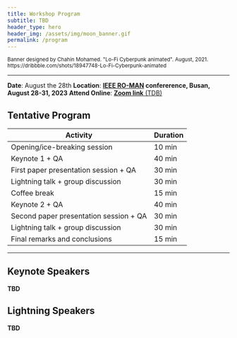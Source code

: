 ```yaml
---
title: Workshop Program
subtitle: TBD
header_type: hero
header_img: /assets/img/moon_banner.gif
permalink: /program
---
```


<p class="card-text"><small class="text-muted">Banner designed by Chahin Mohamed. "Lo-Fi Cyberpunk animated". August, 2021. <a>https://dribbble.com/shots/18947748-Lo-Fi-Cyberpunk-animated</a></small></p>

---

<p style="text-align: justify;">

**Date**: August the 28th
**Location**:  **[IEEE RO-MAN](http://ro-man2023.org/main) confererence, Busan, August 28-31, 2023**
**Attend Online**: [**Zoom link** (TDB)]()

## Tentative Program

<div align="center">

| **Activity**                           | **Duration** |
|----------------------------------------|--------------|
| Opening/ice-breaking session           | 10 min       |
| Keynote 1 + QA                         | 40 min       |
| First paper presentation session + QA  | 30 min       |
| Lightning talk + group discussion      | 30 min       |
| Coffee break                           | 15 min       |
| Keynote 2 + QA                         | 40 min       |
| Second paper presentation session + QA | 30 min       |
| Lightning talk + group discussion      | 30 min       |
| Final remarks and conclusions          | 15 min       |

</div>

 ---

## Keynote Speakers

**TBD**


## Lightning Speakers

**TBD**

</p>
